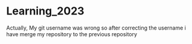 # Learning_2023

Actually, My git username was wrong so after correcting the username i have merge my repository to the previous repository
